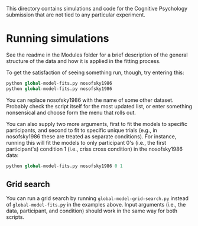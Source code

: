 This directory contains simulations and code for the Cognitive Psychology
submission that are not tied to any particular experiment.

# Running simulations

See the readme in the Modules folder for a brief description of the general
structure of the data and how it is applied in the fitting process.

To get the satisfaction of seeing something run, though, try entering this:

```python
python global-model-fits.py nosofsky1986
python global-model-fits.py nosofsky1986
```

You can replace nosofsky1986 with the name of some other dataset. Probably check
the script itself for the most updated list, or enter something nonsensical and
choose form the menu that rolls out.

You can also supply two more arguments, first to fit the models to specific
participants, and second to fit to specific unique trials (e.g., in nosofsky1986
these are treated as separate conditions). For instance, running this will fit
the models to only participant 0's (i.e., the first participant's) condition 1
(i.e., criss cross condition) in the nosofsky1986 data:

```python
python global-model-fits.py nosofsky1986 0 1
```

## Grid search

You can run a grid search by running `global-model-grid-search.py` instead of
`global-model-fits.py` in the examples above. Input arguments (i.e., the data,
participant, and condition) should work in the same way for both scripts.

